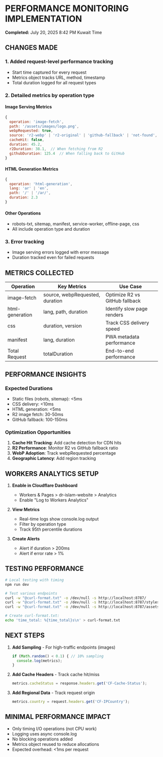 # PERFORMANCE MONITORING IMPLEMENTATION
**Completed:** July 20, 2025 8:42 PM Kuwait Time

## CHANGES MADE

### 1. Added request-level performance tracking
- Start time captured for every request
- Metrics object tracks URL, method, timestamp
- Total duration logged for all request types

### 2. Detailed metrics by operation type

#### Image Serving Metrics
```javascript
{
  operation: 'image-fetch',
  path: '/assets/images/logo.png',
  webpRequested: true,
  source: 'r2-webp' | 'r2-original' | 'github-fallback' | 'not-found',
  cacheHit: false,
  duration: 45.2,
  r2Duration: 38.1,  // When fetching from R2
  githubDuration: 125.4  // When falling back to GitHub
}
```

#### HTML Generation Metrics
```javascript
{
  operation: 'html-generation',
  lang: 'ar' | 'en',
  path: '/' | '/ar/',
  duration: 2.3
}
```

#### Other Operations
- robots-txt, sitemap, manifest, service-worker, offline-page, css
- All include operation type and duration

### 3. Error tracking
- Image serving errors logged with error message
- Duration tracked even for failed requests

## METRICS COLLECTED

| Operation | Key Metrics | Use Case |
|-----------|-------------|----------|
| image-fetch | source, webpRequested, duration | Optimize R2 vs GitHub fallback |
| html-generation | lang, path, duration | Identify slow page renders |
| css | duration, version | Track CSS delivery speed |
| manifest | lang, duration | PWA metadata performance |
| Total Request | totalDuration | End-to-end performance |

## PERFORMANCE INSIGHTS

### Expected Durations
- Static files (robots, sitemap): <5ms
- CSS delivery: <10ms
- HTML generation: <5ms
- R2 image fetch: 30-50ms
- GitHub fallback: 100-150ms

### Optimization Opportunities
1. **Cache Hit Tracking**: Add cache detection for CDN hits
2. **R2 Performance**: Monitor R2 vs GitHub fallback ratio
3. **WebP Adoption**: Track webpRequested percentage
4. **Geographic Latency**: Add region tracking

## WORKERS ANALYTICS SETUP

1. **Enable in Cloudflare Dashboard**
   - Workers & Pages > dr-islam-website > Analytics
   - Enable "Log to Workers Analytics"

2. **View Metrics**
   - Real-time logs show console.log output
   - Filter by operation type
   - Track 95th percentile durations

3. **Create Alerts**
   - Alert if duration > 200ms
   - Alert if error rate > 1%

## TESTING PERFORMANCE

```bash
# Local testing with timing
npm run dev

# Test various endpoints
curl -w "@curl-format.txt" -o /dev/null -s http://localhost:8787/
curl -w "@curl-format.txt" -o /dev/null -s http://localhost:8787/styles.css
curl -w "@curl-format.txt" -o /dev/null -s http://localhost:8787/assets/images/logo-en.png

# Create curl-format.txt:
echo 'time_total: %{time_total}s\n' > curl-format.txt
```

## NEXT STEPS

1. **Add Sampling** - For high-traffic endpoints (images)
   ```javascript
   if (Math.random() < 0.1) { // 10% sampling
     console.log(metrics);
   }
   ```

2. **Add Cache Headers** - Track cache hit/miss
   ```javascript
   metrics.cacheStatus = response.headers.get('CF-Cache-Status');
   ```

3. **Add Regional Data** - Track request origin
   ```javascript
   metrics.country = request.headers.get('CF-IPCountry');
   ```

## MINIMAL PERFORMANCE IMPACT

- Only timing I/O operations (not CPU work)
- Logging uses async console.log
- No blocking operations added
- Metrics object reused to reduce allocations
- Expected overhead: <1ms per request